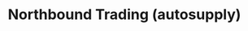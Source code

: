 ---
title: "Northbound Trading (autosupply)"
url: /puerto-princesa/northbound-trading-autosupply/
shop: car repair
---